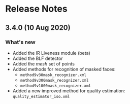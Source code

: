 # Release Notes

## 3.4.0 (10 Aug 2020)

### What's new

* Added the IR Liveness module (beta)
* Added the BLF detector
* Added the *mesh* set of points
* Added methods for recognition of masked faces: 
	* `method9v30mask_recognizer.xml` 
	* `method9v300mask_recognizer.xml`
	* `method9v1000mask_recognizer.xml`
* Added a new improved method for quality estimation: `quality_estimator_iso.xml`
